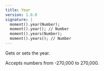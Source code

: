 ```yaml
---
title: Year
version: 1.0.0
signature: |
  moment().year(Number);
  moment().year(); // Number
  moment().years(Number);
  moment().years(); // Number
---
```



Gets or sets the year.

Accepts numbers from -270,000 to 270,000.

